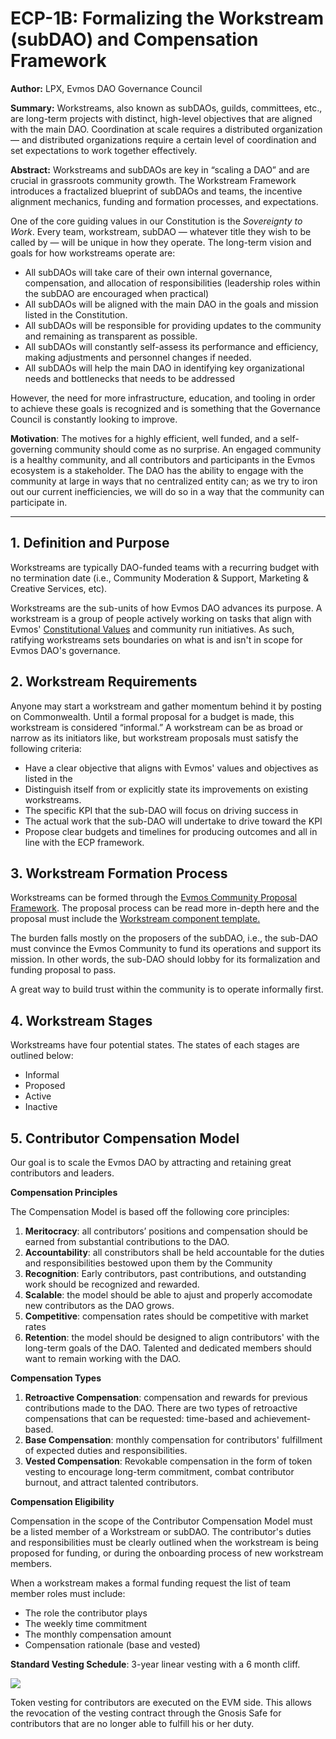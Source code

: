# ECP-1B: Formalizing the Workstream (subDAO) and Compensation Framework 

**Author:** LPX, Evmos DAO Governance Council

**Summary:** Workstreams, also known as subDAOs, guilds, committees, etc., are long-term projects with distinct, high-level objectives that are aligned with the main DAO. Coordination at scale requires a distributed organization — and distributed organizations require a certain level of coordination and set expectations to work together effectively. 

**Abstract:** Workstreams and subDAOs are key in “scaling a DAO” and are crucial in grassroots community growth. The Workstream Framework introduces a fractalized blueprint of subDAOs and teams, the incentive alignment mechanics, funding and formation processes, and expectations.

One of the core guiding values in our Constitution is the *Sovereignty to Work*. Every team, workstream, subDAO — whatever title they wish to be called by — will be unique in how they operate. The long-term vision and goals for how workstreams operate are:

 - All subDAOs will take care of their own internal governance, compensation, and allocation of responsibilities (leadership roles within the subDAO are encouraged when practical)
 - All subDAOs will be aligned with the main DAO in the goals and mission listed in the Constitution. 
 - All subDAOs will be responsible for providing updates to the community and remaining as transparent as possible. 
 - All subDAOs will constantly self-assess its performance and efficiency, making adjustments and personnel changes if needed. 
 - All subDAOs will help the main DAO in identifying key organizational needs and bottlenecks that needs to be addressed

However, the need for more infrastructure, education, and tooling in order to achieve these goals is recognized and is something that the Governance Council is constantly looking to improve. 

**Motivation**: The motives for a highly efficient, well funded, and a self-governing community should come as no surprise. An engaged community is a healthy community, and all contributors and participants in the Evmos ecosystem is a stakeholder. The DAO has the ability to engage with the community at large in ways that no centralized entity can; as we try to iron out our current inefficiencies, we will do so in a way that the community can participate in. 

---

## 1. Definition and Purpose

Workstreams are typically DAO-funded teams with a recurring budget with no termination date (i.e., Community Moderation & Support, Marketing & Creative Services, etc).

Workstreams are the sub-units of how Evmos DAO advances its purpose. A workstream is a group of people actively working on tasks that align with Evmos' [Constitutional Values](https://gov.evmos.community/constitution#3-guiding-principles-and-values) and community run initiatives. As such, ratifying workstreams sets boundaries on what is and isn't in scope for Evmos DAO's governance.

## 2. Workstream Requirements

Anyone may start a workstream and gather momentum behind it by posting on Commonwealth. Until a formal proposal for a budget is made, this workstream is considered “informal.” A workstream can be as broad or narrow as its initiators like, but workstream proposals must satisfy the following criteria:

 - Have a clear objective that aligns with Evmos' values and objectives as listed in the 
 - Distinguish itself from or explicitly state its improvements on existing workstreams.
 - The specific KPI that the sub-DAO will focus on driving success in
 - The actual work that the sub-DAO will undertake to drive toward the KPI
 - Propose clear budgets and timelines for producing outcomes and all in line with the ECP framework. 


## 3. Workstream Formation Process

Workstreams can be formed through the [Evmos Community Proposal Framework](https://gov.evmos.community/governance/proposals). The proposal process can be read more in-depth here and the proposal must include the [Workstream component template.](https://gov.evmos.community/governance/proposals/templates#d-workstreams--special-initiatives)

The burden falls mostly on the proposers of the subDAO, i.e., the sub-DAO must convince the Evmos Community to fund its operations and support its mission. In other words, the sub-DAO should lobby for its formalization and funding proposal to pass.

A great way to build trust within the community is to operate informally first.

## 4. Workstream Stages

Workstreams have four potential states. The states of each stages are outlined below:

 - Informal
 - Proposed
 - Active
 - Inactive


## 5. Contributor Compensation Model

Our goal is to scale the Evmos DAO by attracting and retaining great contributors and leaders.

**Compensation Principles**

The Compensation Model is based off the following core principles:

1) **Meritocracy**: all contributors’ positions and compensation should be earned from substantial contributions to the DAO.
2) **Accountability**: all constributors shall be held accountable for the duties and responsibilities bestowed upon them by the Community
3) **Recognition**: Early contributors, past contributions, and outstanding work should be recognized and rewarded.
4) **Scalable**: the model should be able to ajust and properly accomodate new contributors as the DAO grows.
5) **Competitive**: compensation rates should be competitive with market rates
6) **Retention**: the model should be designed to align contributors' with the long-term goals of the DAO. Talented and dedicated members should want to remain working with the DAO.

**Compensation Types**

1) **Retroactive Compensation**: compensation and rewards for previous contributions made to the DAO. There are two types of retroactive compensations that can be requested: time-based and achievement-based.
2) **Base Compensation**: monthly compensation for contributors' fulfillment of expected duties and responsibilities. 
3) **Vested Compensation**: Revokable compensation in the form of token vesting to encourage long-term commitment, combat contributor burnout, and attract talented contributors. 

**Compensation Eligibility**

Compensation in the scope of the Contributor Compensation Model must be a listed member of a Workstream or subDAO. The contributor's duties and responsibilities must be clearly outlined when the workstream is being proposed for funding, or during the onboarding process of new workstream members. 

When a workstream makes a formal funding request the list of team member roles must include:

- The role the contributor plays
- The weekly time commitment
- The monthly compensation amount
- Compensation rationale (base and vested)

**Standard Vesting Schedule**: 3-year linear vesting with a 6 month cliff.

![](https://i.imgur.com/ZmCC9oy.png)

Token vesting for contributors are executed on the EVM side. This allows the revocation of the vesting contract through the Gnosis Safe for contributors that are no longer able to fulfill his or her duty.